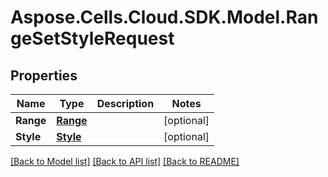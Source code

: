 # Aspose.Cells.Cloud.SDK.Model.RangeSetStyleRequest
## Properties

Name | Type | Description | Notes
------------ | ------------- | ------------- | -------------
**Range** | [**Range**](Range.md) |  | [optional] 
**Style** | [**Style**](Style.md) |  | [optional] 

[[Back to Model list]](../README.md#documentation-for-models) [[Back to API list]](../README.md#documentation-for-api-endpoints) [[Back to README]](../README.md)

